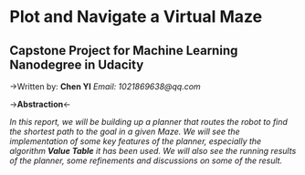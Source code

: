 
# Plot and Navigate a Virtual Maze


## Capstone Project for Machine Learning Nanodegree in Udacity

   
    
->Written by: __Chen YI__
_Email: 1021869638@qq.com_



->**Abstraction**<-

_In this report, we will be building up a planner that routes the robot to find the shortest path to the goal in a given Maze. We will see the implementation of some key features of the planner, especially the algorithm **Value Table** it has been used. We will also see the running results of the planner, some refinements and discussions on some of the result._